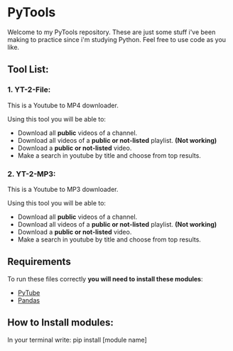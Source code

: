 # PyTools

Welcome to my PyTools repository.
These are just some stuff i've been making to practice since i'm studying Python.
Feel free to use code as you like.

## Tool List:

### 1. **YT-2-File**:
This is a Youtube to MP4 downloader.

Using this tool you will be able to:
- Download all **public** videos of a channel.
- Download all videos of a **public or not-listed** playlist. **(Not working)**
- Download a **public or not-listed** video.
- Make a search in youtube by title and choose from top results.

### 2. **YT-2-MP3**:
This is a Youtube to MP3 downloader.

Using this tool you will be able to:
- Download all **public** videos of a channel.
- Download all videos of a **public or not-listed** playlist. **(Not working)**
- Download a **public or not-listed** video.
- Make a search in youtube by title and choose from top results.

## Requirements

To run these files correctly **you will need to install these modules**:

- [PyTube](https://github.com/pytube/pytube)
- [Pandas](https://github.com/pandas-dev/pandas)

## How to Install modules:

In your terminal write:
    pip install [module name]
